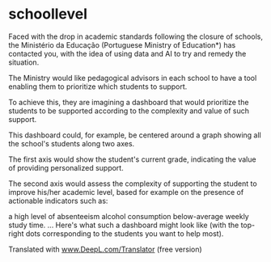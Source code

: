 # schoollevel
Faced with the drop in academic standards following the closure of schools, the Ministério da Educação (Portuguese Ministry of Education*) has contacted you, with the idea of using data and AI to try and remedy the situation.

The Ministry would like pedagogical advisors in each school to have a tool enabling them to prioritize which students to support.

To achieve this, they are imagining a dashboard that would prioritize the students to be supported according to the complexity and value of such support.

This dashboard could, for example, be centered around a graph showing all the school's students along two axes.

The first axis would show the student's current grade, indicating the value of providing personalized support.

The second axis would assess the complexity of supporting the student to improve his/her academic level, based for example on the presence of actionable indicators such as:

a high level of absenteeism
alcohol consumption
below-average weekly study time.
...
Here's what such a dashboard might look like (with the top-right dots corresponding to the students you want to help most).

Translated with www.DeepL.com/Translator (free version)
